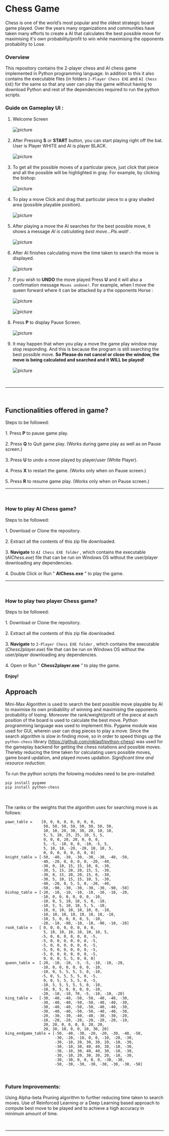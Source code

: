 # Chess Game
Chess is one of the world’s most popular and the oldest strategic board game played. Over the years many organizations and communities have taken many efforts to create a AI that calculates the best possible move for maximising it's own probability/profit to win while maximising the opponents probability to Lose.    

### Overview
This repository contains the 2-player chess and AI chess game implemented in Python programming language. In addition to this it also contains the executable files (in folders `2-Player Chess EXE` and `AI Chess EXE`) for the same so that any user can play the game without having to download Python and rest of the dependencies required to run the python scripts.
<br>
### Guide on Gameplay UI :
1. Welcome Screen
<br><br>
![picture](welcome.JPG)
<br><br>
2. After Pressing **S** or **START** button, you can start playing right off the bat. User is Player WHITE and AI is player BLACK.
<br><br>
![picture](gameplay1.JPG)
<br><br>
3. To get all the possible moves of a particular piece, just click that piece and all the possible will be highlighted in gray. For example, by clicking the bishop:
<br><br>
![picture](gameplay6.JPG)
<br><br>
4. To play a move Click and drag that particular piece to a gray shaded area (possible playable position).
<br><br>
![picture](gameplay1.JPG)
<br><br>
5. After playing a move the AI searches for the best possible move, It shows a message *AI is calculating best move...Pls.wait!* .
<br><br>
![picture](gameplay2.JPG)
<br><br>
6. After AI finishes calculating move the time taken to search the move is displayed.
<br><br>
![picture](gameplay3.JPG)
<br><br>
7. If you wish to **UNDO** the move played Press **U** and it will also a confirmation message `Moves undone!`. For example, when I move the queen forward where it can be attacked by a the opponents Horse :
<br><br>
![picture](undo1.JPG)
<br><br>
![picture](undo2.JPG)
<br><br>
8. Press **P** to display Pause Screen. 
<br><br>
![picture](gameplay5.JPG)
<br><br>
9. It may happen that when you play a move the game play window may stop responding. And this is because the program is still searching the best possible move. ****So Please do not cancel or close the window, the move is being calculated and searched and it WILL be played!****
<br><br>
![picture](gameplay4.JPG)
<br>
<hr>
<br>

## Functionalities offered in game?
Steps to be followed:
<br><br>1. Press **P** to pause game play.
<br><br>2. Press **Q** to Quit game play. (Works during game play as well as on Pause screen.)
<br><br>3. Press **U** to undo a move played by player/user (White Player).
<br><br>4. Press **X** to restart the game. (Works only when on Pause screen.)
<br><br>5. Press **R** to resume game play. (Works only when on Pause screen.)
<br><hr><br>
### How to play AI Chess game?
Steps to be followed:
<br><br>1. Download or Clone the repository.
<br><br>2. Extract all the contents of this zip file downloaded. 
<br><br>3. <b>Navigate</b> to `AI Chess EXE folder` , which contains the executable (*AIChess.exe*) file that can be run on Windows OS without the user/player downloading any dependencies.
<br><br>4. Double Click or Run " **AIChess.exe** " to play the game.
<br><hr><br>
### How to play two player Chess game?
Steps to be followed:
<br><br>1. Download or Clone the repository.
<br><br>2. Extract all the contents of this zip file downloaded. 
<br><br>3. <b>Navigate</b> to `2-Player Chess EXE folder` , which contains the executable (*Chess2player.exe*) file that can be run on Windows OS without the user/player downloading any dependencies.
<br><br>4. Open or Run " **Chess2player.exe** " to play the game.
<br><br>****Enjoy!****

## Approach

Mini-Max Algorithm is used to search the best possible move playable by AI to maximise its own probability of winning and maximising the opponents probability of losing. Moreover the rank/weight/profit of the piece at each position of the board is used to calculate the best move. Python programming language was used to implement this. Pygame module was used for GUI, wherein user can drag pieces to play a move. Since the search algorithm is slow in finding move, so in order to speed things up the `python-chess` library (https://github.com/niklasf/python-chess) was used for the gameplay backend for getting the chess notations and possible moves. Thereby reducing the time taken for calculating users possible moves, game board updation, and played moves updation. *Significant time and resource reduction.* 
<br><br>
To run the python scripts the folowing modules need to be pre-installed:<br>
```
pip install pygame 
pip install python-chess
```
<br><br>
The ranks or the weights that the algorithm uses for searching move is as follows: 
<br>
```
pawn_table =    [0, 0, 0, 0, 0, 0, 0, 0,
                 50, 50, 50, 50, 50, 50, 50, 50,
                 10, 10, 20, 30, 30, 20, 10, 10,
                 5, 5, 10, 25, 25, 10, 5, 5,
                 0, 0, 0, 20, 20, 0, 0, 0,
                 5, -5, -10, 0, 0, -10, -5, 5,
                 5, 10, 10, -20, -20, 10, 10, 5,
                 0, 0, 0, 0, 0, 0, 0, 0]
knight_table = [-50, -40, -30, -30, -30, -30, -40, -50,
                -40, -20, 0, 0, 0, 0, -20, -40,
                -30, 0, 10, 15, 15, 10, 0, -30,
                -30, 5, 15, 20, 20, 15, 5, -30,
                -30, 0, 15, 20, 20, 15, 0, -30,
                -30, 5, 10, 15, 15, 10, 5, -30,
                -40, -20, 0, 5, 5, 0, -20, -40,
                -50, -90, -30, -30, -30, -30, -90, -50]
bishop_table = [-20, -10, -10, -10, -10, -10, -10, -20,
                -10, 0, 0, 0, 0, 0, 0, -10,
                -10, 0, 5, 10, 10, 5, 0, -10,
                -10, 5, 5, 10, 10, 5, 5, -10,
                -10, 0, 10, 10, 10, 10, 0, -10,
                -10, 10, 10, 10, 10, 10, 10, -10,
                -10, 5, 0, 0, 0, 0, 5, -10,
                -20, -10, -90, -10, -10, -90, -10, -20]
rook_table =   [ 0, 0, 0, 0, 0, 0, 0, 0,
                 5, 10, 10, 10, 10, 10, 10, 5,
                -5, 0, 0, 0, 0, 0, 0, -5,
                -5, 0, 0, 0, 0, 0, 0, -5,
                -5, 0, 0, 0, 0, 0, 0, -5,
                -5, 0, 0, 0, 0, 0, 0, -5,
                -5, 0, 0, 0, 0, 0, 0, -5,
                 0, 0, 0, 5, 5, 0, 0, 0]
queen_table =  [-20, -10, -10, -5, -5, -10, -10, -20,
                -10, 0, 0, 0, 0, 0, 0, -10,
                -10, 0, 5, 5, 5, 5, 0, -10,
                -5, 0, 5, 5, 5, 5, 0, -5,
                 0, 0, 5, 5, 5, 5, 0, -5,
                -10, 5, 5, 5, 5, 5, 0, -10,
                -10, 0, 5, 0, 0, 0, 0, -10,
                -20, -10, -10, 70, -5, -10, -10, -20]
king_table =   [-30, -40, -40, -50, -50, -40, -40, -30,
                -30, -40, -40, -50, -50, -40, -40, -30,
                -30, -40, -40, -50, -50, -40, -40, -30,
                -30, -40, -40, -50, -50, -40, -40, -30,
                -20, -30, -30, -40, -40, -30, -30, -20,
                -10, -20, -20, -20, -20, -20, -20, -10,
                 20, 20, 0, 0, 0, 0, 20, 20,
                 20, 30, 10, 0, 0, 10, 30, 20]
king_endgame_table = [-50, -40, -30, -20, -20, -30, -40, -50,
                      -30, -20, -10, 0, 0, -10, -20, -30,
                      -30, -10, 20, 30, 30, 20, -10, -30,
                      -30, -10, 30, 40, 40, 30, -10, -30,
                      -30, -10, 30, 40, 40, 30, -10, -30,
                      -30, -10, 20, 30, 30, 20, -10, -30,
                      -30, -30, 0, 0, 0, 0, -30, -30,
                      -50, -30, -30, -30, -30, -30, -30, -50]
```

<br>

### Future Improvements:
Using Alpha-beta Pruning algorithm to further reducing time taken to search moves. Use of Reinforced Learning or a Deep Learning based approach to compute best move to be played and to achieve a high accuracy in minimum amount of time.

<br><hr>












